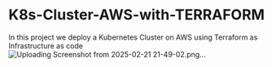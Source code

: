 # K8s-Cluster-AWS-with-TERRAFORM
In this project we deploy a Kubernetes Cluster on AWS using Terraform as Infrastructure as code
![Uploading Screenshot from 2025-02-21 21-49-02.png…]()

